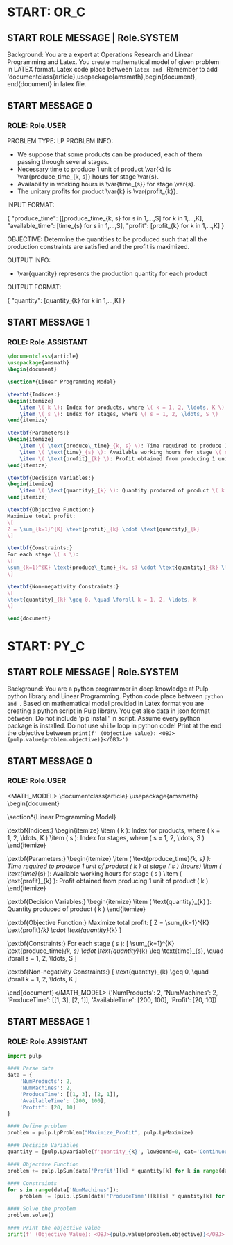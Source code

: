 # START: OR_C 
## START ROLE MESSAGE | Role.SYSTEM 
Background: You are a expert at Operations Research and Linear Programming and Latex. You create mathematical model of given problem in LATEX format. Latex code place between ```latex and ``` Remember to add 'documentclass{article},usepackage{amsmath},begin{document}, end{document} in latex file. 
## START MESSAGE 0 
### ROLE: Role.USER
<DESCRIPTION>
PROBLEM TYPE: LP
PROBLEM INFO:

- We suppose that some products can be produced, each of them passing through several stages.
- Necessary time to produce 1 unit of product \var{k} is \var{produce_time_{k, s}} hours for stage \var{s}.
- Availability in working hours is \var{time_{s}} for stage \var{s}. 
- The unitary profits for product \var{k} is \var{profit_{k}}.

INPUT FORMAT:

{
	"produce_time": [[produce_time_{k, s} for s in 1,...,S] for k in 1,...,K],
	"available_time": [time_{s} for s in 1,...,S],
	"profit": [profit_{k} for k in 1,...,K]
}


OBJECTIVE: Determine the quantities to be produced such that all the production constraints are satisfied and the profit is maximized.

OUTPUT INFO:

- \var{quantity} represents the production quantity for each product

OUTPUT FORMAT:

{
	"quantity": [quantity_{k} for k in 1,...,K]
}
</DESCRIPTION>


## START MESSAGE 1 
### ROLE: Role.ASSISTANT
```latex
\documentclass{article}
\usepackage{amsmath}
\begin{document}

\section*{Linear Programming Model}

\textbf{Indices:}
\begin{itemize}
    \item \( k \): Index for products, where \( k = 1, 2, \ldots, K \)
    \item \( s \): Index for stages, where \( s = 1, 2, \ldots, S \)
\end{itemize}

\textbf{Parameters:}
\begin{itemize}
    \item \( \text{produce\_time}_{k, s} \): Time required to produce 1 unit of product \( k \) at stage \( s \) (hours)
    \item \( \text{time}_{s} \): Available working hours for stage \( s \)
    \item \( \text{profit}_{k} \): Profit obtained from producing 1 unit of product \( k \)
\end{itemize}

\textbf{Decision Variables:}
\begin{itemize}
    \item \( \text{quantity}_{k} \): Quantity produced of product \( k \)
\end{itemize}

\textbf{Objective Function:}
Maximize total profit:
\[
Z = \sum_{k=1}^{K} \text{profit}_{k} \cdot \text{quantity}_{k}
\]

\textbf{Constraints:}
For each stage \( s \):
\[
\sum_{k=1}^{K} \text{produce\_time}_{k, s} \cdot \text{quantity}_{k} \leq \text{time}_{s}, \quad \forall s = 1, 2, \ldots, S
\]

\textbf{Non-negativity Constraints:}
\[
\text{quantity}_{k} \geq 0, \quad \forall k = 1, 2, \ldots, K
\]

\end{document}
```

# START: PY_C 
## START ROLE MESSAGE | Role.SYSTEM 
Background: You are a python programmer in deep knowledge at Pulp python library and Linear Programming. Python code place between ```python and ```. Based on mathematical model provided in Latex format you are creating a python script in Pulp library. You get also data in json format between: <DATA></DATA> Do not include 'pip install' in script. Assume every python package is installed. Do not use `while` loop in python code! Print at the end the objective between <OBJ></OBJ> `print(f' (Objective Value): <OBJ>{pulp.value(problem.objective)}</OBJ>')` 
## START MESSAGE 0 
### ROLE: Role.USER
<MATH_MODEL>
\documentclass{article}
\usepackage{amsmath}
\begin{document}

\section*{Linear Programming Model}

\textbf{Indices:}
\begin{itemize}
    \item \( k \): Index for products, where \( k = 1, 2, \ldots, K \)
    \item \( s \): Index for stages, where \( s = 1, 2, \ldots, S \)
\end{itemize}

\textbf{Parameters:}
\begin{itemize}
    \item \( \text{produce\_time}_{k, s} \): Time required to produce 1 unit of product \( k \) at stage \( s \) (hours)
    \item \( \text{time}_{s} \): Available working hours for stage \( s \)
    \item \( \text{profit}_{k} \): Profit obtained from producing 1 unit of product \( k \)
\end{itemize}

\textbf{Decision Variables:}
\begin{itemize}
    \item \( \text{quantity}_{k} \): Quantity produced of product \( k \)
\end{itemize}

\textbf{Objective Function:}
Maximize total profit:
\[
Z = \sum_{k=1}^{K} \text{profit}_{k} \cdot \text{quantity}_{k}
\]

\textbf{Constraints:}
For each stage \( s \):
\[
\sum_{k=1}^{K} \text{produce\_time}_{k, s} \cdot \text{quantity}_{k} \leq \text{time}_{s}, \quad \forall s = 1, 2, \ldots, S
\]

\textbf{Non-negativity Constraints:}
\[
\text{quantity}_{k} \geq 0, \quad \forall k = 1, 2, \ldots, K
\]

\end{document}</MATH_MODEL>
<DATA>
{'NumProducts': 2, 'NumMachines': 2, 'ProduceTime': [[1, 3], [2, 1]], 'AvailableTime': [200, 100], 'Profit': [20, 10]}</DATA>


## START MESSAGE 1 
### ROLE: Role.ASSISTANT
```python
import pulp

#### Parse data
data = {
    'NumProducts': 2,
    'NumMachines': 2,
    'ProduceTime': [[1, 3], [2, 1]],
    'AvailableTime': [200, 100],
    'Profit': [20, 10]
}

#### Define problem
problem = pulp.LpProblem("Maximize_Profit", pulp.LpMaximize)

#### Decision Variables
quantity = [pulp.LpVariable(f'quantity_{k}', lowBound=0, cat='Continuous') for k in range(data['NumProducts'])]

#### Objective Function
problem += pulp.lpSum(data['Profit'][k] * quantity[k] for k in range(data['NumProducts']))

#### Constraints
for s in range(data['NumMachines']):
    problem += (pulp.lpSum(data['ProduceTime'][k][s] * quantity[k] for k in range(data['NumProducts'])) <= data['AvailableTime'][s], f"Stage_{s}_Time_Constraint")

#### Solve the problem
problem.solve()

#### Print the objective value
print(f' (Objective Value): <OBJ>{pulp.value(problem.objective)}</OBJ>')
```

